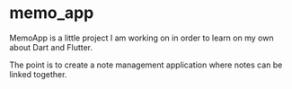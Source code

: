 # memo_app

MemoApp is a little project I am working on in order to learn on my own about Dart and Flutter.

The point is to create a note management application where notes can be linked together.
